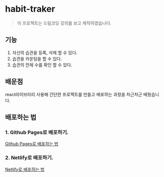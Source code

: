 # habit-traker

> 이 프로젝트는 드림코딩 강의를 보고 제작하였습니다.

## 기능

1. 자신의 습관을 등록, 삭제 할 수 있다.
2. 습관을 카운팅을 할 수 있다.
3. 습관의 전체 수를 확인 할 수 있다.


## 배운점

react라이브러리 사용해 간단한 프로젝트를 만들고 배포하는 과정을 차근차근 배웠습니다.


## 배포하는 법

### 1. Github Pages로 배포하기.

[Github Pages로 배포하는 법](https://create-react-app.dev/docs/deployment#github-pages)

### 2. Netlify로 배포하기.

[Netlify로 배포하는 법](https://create-react-app.dev/docs/deployment#netlify)
